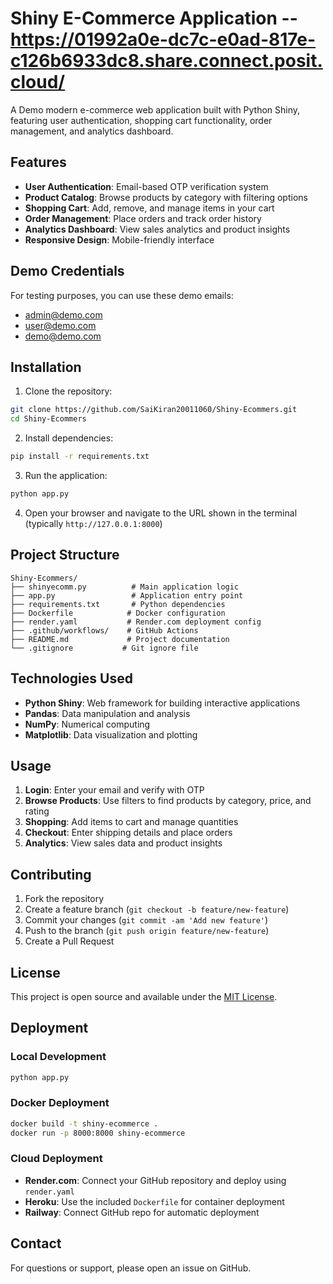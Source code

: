 # Shiny E-Commerce Application -- https://01992a0e-dc7c-e0ad-817e-c126b6933dc8.share.connect.posit.cloud/

A Demo modern e-commerce web application built with Python Shiny, featuring user authentication, shopping cart functionality, order management, and analytics dashboard.

## Features

- **User Authentication**: Email-based OTP verification system
- **Product Catalog**: Browse products by category with filtering options
- **Shopping Cart**: Add, remove, and manage items in your cart
- **Order Management**: Place orders and track order history
- **Analytics Dashboard**: View sales analytics and product insights
- **Responsive Design**: Mobile-friendly interface

## Demo Credentials

For testing purposes, you can use these demo emails:
- admin@demo.com
- user@demo.com  
- demo@demo.com

## Installation

1. Clone the repository:
```bash
git clone https://github.com/SaiKiran20011060/Shiny-Ecommers.git
cd Shiny-Ecommers
```

2. Install dependencies:
```bash
pip install -r requirements.txt
```

3. Run the application:
```bash
python app.py
```

4. Open your browser and navigate to the URL shown in the terminal (typically `http://127.0.0.1:8000`)

## Project Structure

```
Shiny-Ecommers/
├── shinyecomm.py          # Main application logic
├── app.py                 # Application entry point
├── requirements.txt       # Python dependencies
├── Dockerfile            # Docker configuration
├── render.yaml           # Render.com deployment config
├── .github/workflows/    # GitHub Actions
├── README.md             # Project documentation
└── .gitignore           # Git ignore file
```

## Technologies Used

- **Python Shiny**: Web framework for building interactive applications
- **Pandas**: Data manipulation and analysis
- **NumPy**: Numerical computing
- **Matplotlib**: Data visualization and plotting

## Usage

1. **Login**: Enter your email and verify with OTP
2. **Browse Products**: Use filters to find products by category, price, and rating
3. **Shopping**: Add items to cart and manage quantities
4. **Checkout**: Enter shipping details and place orders
5. **Analytics**: View sales data and product insights

## Contributing

1. Fork the repository
2. Create a feature branch (`git checkout -b feature/new-feature`)
3. Commit your changes (`git commit -am 'Add new feature'`)
4. Push to the branch (`git push origin feature/new-feature`)
5. Create a Pull Request

## License

This project is open source and available under the [MIT License](LICENSE).

## Deployment

### Local Development
```bash
python app.py
```

### Docker Deployment
```bash
docker build -t shiny-ecommerce .
docker run -p 8000:8000 shiny-ecommerce
```

### Cloud Deployment
- **Render.com**: Connect your GitHub repository and deploy using `render.yaml`
- **Heroku**: Use the included `Dockerfile` for container deployment
- **Railway**: Connect GitHub repo for automatic deployment

## Contact

For questions or support, please open an issue on GitHub.
